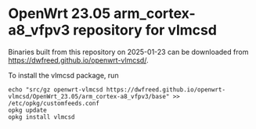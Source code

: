 OpenWrt 23.05 arm_cortex-a8_vfpv3 repository for vlmcsd
========

Binaries built from this repository on 2025-01-23 can be downloaded from <https://dwfreed.github.io/openwrt-vlmcsd/>.

To install the vlmcsd package, run

```
echo "src/gz openwrt-vlmcsd https://dwfreed.github.io/openwrt-vlmcsd/OpenWrt_23.05/arm_cortex-a8_vfpv3/base" >> /etc/opkg/customfeeds.conf
opkg update
opkg install vlmcsd
```
